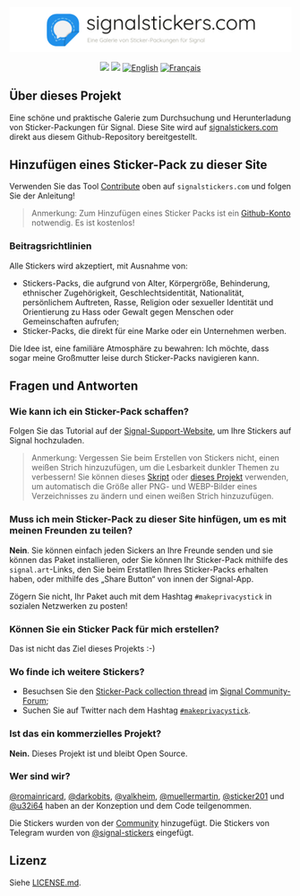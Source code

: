 <a href="#top" id="top">
  <img src=".github/header_signalstickers_de.png" style="max-width: 100%;"></<img>
</a>

<p align="center">
  <a href="https://travis-ci.com/signalstickers/signalstickers"><img src="https://travis-ci.com/signalstickers/signalstickers.svg?branch=master"></a>
  <a href="https://github.com/signalstickers/signalstickers/graphs/contributors"><img src="https://img.shields.io/github/contributors/signalstickers/signalstickers"></a>
  <a href="README.md"><img src="https://bit.ly/31ysLJA" alt="English"></a>
  <a href="README.fr.md"><img src="https://bit.ly/31xkO7h" alt="Français"></a>
</p>

## Über dieses Projekt

Eine schöne und praktische Galerie zum Durchsuchung und Herunterladung von
Sticker-Packungen für Signal. Diese Site wird auf
[signalstickers.com](https://signalstickers.com) direkt aus diesem
Github-Repository bereitgestellt.

## Hinzufügen eines Sticker-Pack zu dieser Site

Verwenden Sie das Tool [Contribute](https://signalstickers.com/contribute) oben
auf `signalstickers.com` und folgen Sie der Anleitung!

> Anmerkung: Zum Hinzufügen eines Sticker Packs ist ein
> [Github-Konto](https://github.com/join) notwendig. Es ist kostenlos!

### Beitragsrichtlinien
Alle Stickers wird akzeptiert, mit Ausnahme von:
+ Stickers-Packs, die aufgrund von Alter, Körpergröße, Behinderung, ethnischer
  Zugehörigkeit, Geschlechtsidentität, Nationalität, persönlichem Auftreten,
  Rasse, Religion oder sexueller Identität und Orientierung zu Hass oder Gewalt
  gegen Menschen oder Gemeinschaften aufrufen;
+ Sticker-Packs, die direkt für eine Marke oder ein Unternehmen werben.

Die Idee ist, eine familiäre Atmosphäre zu bewahren: Ich möchte, dass sogar
meine Großmutter leise durch Sticker-Packs navigieren kann.

## Fragen und Antworten

### Wie kann ich ein Sticker-Pack schaffen?

Folgen Sie das Tutorial auf der
[Signal-Support-Website](https://support.signal.org/hc/en-us/articles/360031836512-Stickers#h_c2a0a45b-862f-4d12-9ab1-d9a6844062ca),
um Ihre Stickers auf Signal hochzuladen.

> Anmerkung: Vergessen Sie beim Erstellen von Stickers nicht, einen weißen
> Strich hinzuzufügen, um die Lesbarkeit dunkler Themen zu verbessern! Sie
> können dieses [Skript](https://gist.github.com/ondondil/4b8564b404696b3255253b467b413de9#gistcomment-3118471)
> oder [dieses Projekt](https://framagit.org/luc/stickerify-for-signal)
> verwenden, um automatisch die Größe aller PNG- und WEBP-Bilder eines Verzeichnisses
> zu ändern und einen weißen Strich hinzuzufügen.

### Muss ich mein Sticker-Pack zu dieser Site hinfügen, um es mit meinen Freunden zu teilen?

**Nein**. Sie können einfach jeden Sickers an Ihre Freunde senden und sie können
das Paket installieren, oder Sie können Ihr Sticker-Pack mithilfe des
`signal.art`-Links, den Sie beim Erstatllen Ihres Sticker-Packs erhalten haben,
oder mithilfe des „Share Button“ von innen der Signal-App.

Zögern Sie nicht, Ihr Paket auch mit dem Hashtag `#makeprivacystick` in sozialen
Netzwerken zu posten!

### Können Sie ein Sticker Pack für mich erstellen?

Das ist nicht das Ziel dieses Projekts :-)

### Wo finde ich weitere Stickers?

+ Besuchsen Sie den [Sticker-Pack collection thread](https://community.signalusers.org/t/sticker-pack-collection-thread-makeprivacystick/10650)
  im [Signal Community-Forum](https://community.signalusers.org);
+ Suchen Sie auf Twitter nach dem Hashtag
  [`#makeprivacystick`](https://twitter.com/hashtag/makeprivacystick).

### Ist das ein kommerzielles Projekt?

**Nein.** Dieses Projekt ist und bleibt Open Source.

### Wer sind wir?
[@romainricard](https://github.com/romainricard),
[@darkobits](https://github.com/darkobits),
[@valkheim](https://github.com/valkheim),
[@muellermartin](https://github.com/muellermartin),
[@sticker201](https://github.com/sticker201) und
[@u32i64](https://github.com/u32i64) haben an der Konzeption und dem Code
teilgenommen.

Die Stickers wurden von der
[Community](https://github.com/signalstickers/signalstickers/graphs/contributors)
hinzugefügt.
Die Stickers von Telegram wurden von
[@signal-stickers](https://github.com/signal-stickers) eingefügt.

## Lizenz
Siehe [LICENSE.md](LICENSE.md).
